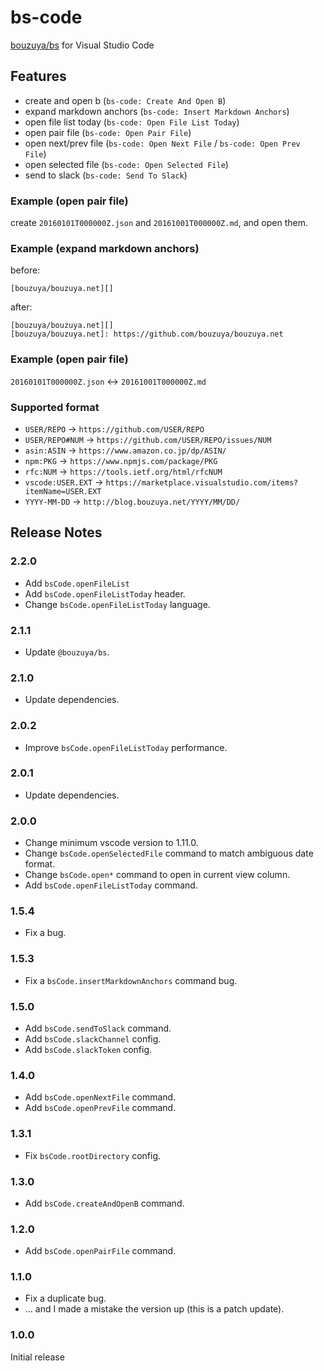 # bs-code

[bouzuya/bs][] for Visual Studio Code

[bouzuya/bs]: https://github.com/bouzuya/bs

## Features

- create and open b (`bs-code: Create And Open B`)
- expand markdown anchors (`bs-code: Insert Markdown Anchors`)
- open file list today (`bs-code: Open File List Today`)
- open pair file (`bs-code: Open Pair File`)
- open next/prev file (`bs-code: Open Next File` / `bs-code: Open Prev File`)
- open selected file (`bs-code: Open Selected File`)
- send to slack (`bs-code: Send To Slack`)

### Example (open pair file)

create `20160101T000000Z.json` and `20161001T000000Z.md`, and open them.

### Example (expand markdown anchors)

before:

```
[bouzuya/bouzuya.net][]
```

after:

```
[bouzuya/bouzuya.net][]
[bouzuya/bouzuya.net]: https://github.com/bouzuya/bouzuya.net
```

### Example (open pair file)

`20160101T000000Z.json` <-> `20161001T000000Z.md`

### Supported format

- `USER/REPO` -> `https://github.com/USER/REPO`
- `USER/REPO#NUM` -> `https://github.com/USER/REPO/issues/NUM`
- `asin:ASIN` -> `https://www.amazon.co.jp/dp/ASIN/`
- `npm:PKG` -> `https://www.npmjs.com/package/PKG`
- `rfc:NUM` -> `https://tools.ietf.org/html/rfcNUM`
- `vscode:USER.EXT` -> `https://marketplace.visualstudio.com/items?itemName=USER.EXT`
- `YYYY-MM-DD` -> `http://blog.bouzuya.net/YYYY/MM/DD/`

## Release Notes

### 2.2.0

- Add `bsCode.openFileList`
- Add `bsCode.openFileListToday` header.
- Change `bsCode.openFileListToday` language.

### 2.1.1

- Update `@bouzuya/bs`.

### 2.1.0

- Update dependencies.

### 2.0.2

- Improve `bsCode.openFileListToday` performance.

### 2.0.1

- Update dependencies.

### 2.0.0

- Change minimum vscode version to 1.11.0.
- Change `bsCode.openSelectedFile` command to match ambiguous date format.
- Change `bsCode.open*` command to open in current view column.
- Add `bsCode.openFileListToday` command.

### 1.5.4

- Fix a bug.

### 1.5.3

- Fix a `bsCode.insertMarkdownAnchors` command bug.

### 1.5.0

- Add `bsCode.sendToSlack` command.
- Add `bsCode.slackChannel` config.
- Add `bsCode.slackToken` config.

### 1.4.0

- Add `bsCode.openNextFile` command.
- Add `bsCode.openPrevFile` command.

### 1.3.1

- Fix `bsCode.rootDirectory` config.

### 1.3.0

- Add `bsCode.createAndOpenB` command.

### 1.2.0

- Add `bsCode.openPairFile` command.

### 1.1.0

- Fix a duplicate bug.
- ... and I made a mistake the version up (this is a patch update).

### 1.0.0

Initial release
